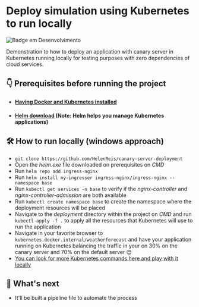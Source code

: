 # Deploy simulation using Kubernetes to run locally

![Badge em Desenvolvimento](http://img.shields.io/static/v1?label=STATUS&message=IN%20DEVELOPMENT&color=GREEN&style=for-the-badge)

Demonstration to how to deploy an application with canary server in Kubernetes running locally for testing purposes with zero dependencies of cloud services.

## :point_down: Prerequisites before running the project
- #### [Having Docker and Kubernetes installed](https://docs.docker.com/get-docker/)
- #### [Helm download](https://github.com/helm/helm/releases) (Note: Helm helps you manage Kubernetes applications)

## 🛠️ How to run locally (windows approach)

- `git clone https://github.com/HelenReis/canary-server-deployment`
- Open the *helm.exe* file downloaded on prerequisites on *CMD*
- Run `helm repo add ingress-nginx`
- Run `helm install my-ingresser ingress-nginx/ingress-nginx --namespace base`
- Run `kubectl get services -n base` to verify if the *nginx-controller* and *nginx-controller-admission* are both available
- Run `kubectl create namespace base` to create the namespace where the deployment resources will be placed
- Navigate to the *deployment* directory within the project on *CMD* and run `kubectl apply -f .` to apply all the resources that Kubernetes will use to run the application
- Navigate in your favorite browser to `kubernetes.docker.internal/weatherforecast` and have your application running on Kubernetes balancing the traffic in your on 30% on the canary server and 70% on the default server :blush:
- [You can look for more Kubernetes commands here and play with it locally](https://kubernetes.io/docs/reference/generated/kubectl/kubectl-commands) 

## :eyes: What's next
- It'll be built a pipeline file to automate the process
